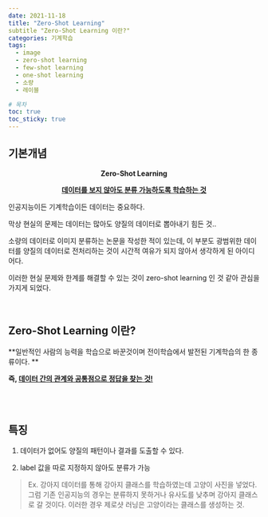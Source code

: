 ```yaml
---
date: 2021-11-18
title: "Zero-Shot Learning"
subtitle "Zero-Shot Learning 이란?"
categories: 기계학습
tags:
  - image
  - zero-shot learning
  - few-shot learning
  - one-shot learning
  - 소량
  - 레이블

# 목차
toc: true  
toc_sticky: true 
---
```





## 기본개념

**<center>Zero-Shot Learning</center>**

**<center><u>데이터를 보지 않아도 분류 가능하도록 학습하는 것</u></center>**



인공지능이든 기계학습이든 데이터는 중요하다. 

막상 현실의 문제는 데이터는 많아도 양질의 데이터로 뽑아내기 힘든 것..

소량의 데이터로 이미지 분류하는 논문을 작성한 적이 있는데, 이 부분도 광범위한 데이터를 양질의 데이터로 전처리하는 것이 시간적 여유가 되지 않아서 생각하게 된 아이디어다.

​이러한 현실 문제와 한계를 해결할 수 있는 것이 zero-shot learning 인 것 같아 관심을 가지게 되었다. 

​
## Zero-Shot Learning 이란?

**일반적인 사람의 능력을 학습으로 바꾼것이며 전이학습에서 발전된 기계학습의 한 종류이다. **

**즉, <u>데이터 간의 관계와 공통점으로 정답을 찾는 것!</u>**


<br><br>


## 특징

1. 데이터가 없어도 양질의 패턴이나 결과를 도출할 수 있다.

2. label 값을 따로 지정하지 않아도 분류가 가능

> Ex. 강아지 데이터를 통해 강아지 클래스를 학습하였는데 고양이 사진을 넣었다. 그럼 기존 인공지능의 경우는 분류하지 못하거나 유사도를 낮추며 강아지 클래스로 갈 것이다. 이러한 경우 제로샷 러닝은 고양이라는 클래스를 생성하는 것. 